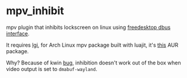 # mpv_inhibit
mpv plugin that inhibits lockscreen on linux using [freedesktop dbus interface](https://people.freedesktop.org/~hadess/idle-inhibition-spec/re01.html).

It requires [lgi](https://github.com/lgi-devs/lgi), for Arch Linux mpv package built with luajit, it's [this](https://aur.archlinux.org/packages/luajit-lgi) AUR package.

Why? Because of kwin [bug](https://bugs.kde.org/show_bug.cgi?id=495375), inhibition doesn't work out of the box when video output is set to `dmabuf-wayland`.
